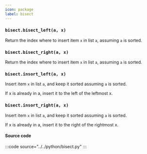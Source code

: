 ```yaml
---
icon: package
label: bisect
---
```


### `bisect.bisect_left(a, x)`

Return the index where to insert item `x` in list `a`, assuming `a` is sorted.

### `bisect.bisect_right(a, x)`

Return the index where to insert item `x` in list `a`, assuming `a` is sorted.

### `bisect.insort_left(a, x)`

Insert item `x` in list `a`, and keep it sorted assuming `a` is sorted.

If x is already in a, insert it to the left of the leftmost x.

### `bisect.insort_right(a, x)`

Insert item `x` in list `a`, and keep it sorted assuming `a` is sorted.

If x is already in a, insert it to the right of the rightmost x.

#### Source code

:::code source="../../python/bisect.py" :::
